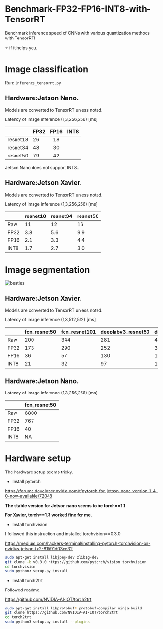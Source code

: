 # Benchmark-FP32-FP16-INT8-with-TensorRT
Benchmark inference speed of CNNs with various quantization methods with TensorRT!

:star: if it helps you.

# Image classification

Run:
`inference_tensorrt.py`

## Hardware:Jetson Nano.
Models are converted to TensorRT unless noted.

Latency of image inference (1,3,256,256) [ms]

|          | FP32 | FP16 | INT8 |
|:--------:|------|:----:|------|
| resnet18 | 26   |  18  |      |
| resnet34 | 48   |  30  |      |
| resnet50 | 79   | 42   |      |

Jetson Nano does not support INT8..

## Hardware:Jetson Xavier.

Models are converted to TensorRT unless noted.

Latency of image inference (1,3,256,256) [ms]

|      | resnet18 | resnet34 | resnet50 |
|------|----------|----------|----------|
| Raw  | 11       | 12       | 16       |
| FP32 | 3.8      | 5.6      | 9.9      |
| FP16 | 2.1      | 3.3      | 4.4      |
| INT8 | 1.7      | 2.7      | 3.0     |

# Image segmentation
![beatles](imgs/addtensorrt_FP32.jpg)
## Hardware:Jetson Xavier.

Models are converted to TensorRT unless noted.

Latency of image inference (1,3,512,512) [ms]

|      | fcn_resnet50 | fcn_resnet101 | deeplabv3_resnet50 | deeplabv3_resnet101 |
|------|--------------|---------------|--------------------|---------------------|
| Raw  | 200          | 344           | 281                | 426                 |
| FP32 | 173          | 290           | 252                | 366                 |
| FP16 | 36           | 57            | 130                | 151                 |
| INT8 | 21           | 32            | 97                 | 108                 |

## Hardware:Jetson Nano.

Latency of image inference (1,3,256,256) [ms]

|      | fcn_resnet50 | 
|------|--------------|
| Raw  | 6800          | 
| FP32 | 767          | 
| FP16 | 40           | 
| INT8 | NA           | 

# Hardware setup
The hardware setup seems tricky.

* Install pytorch

https://forums.developer.nvidia.com/t/pytorch-for-jetson-nano-version-1-4-0-now-available/72048

**The stable version for Jetson nano seems to be torch==1.1**

**For Xavier, torch==1.3 worked fine for me.**

* Install torchvision

I followed this instruction and installed torchvision==0.3.0

https://medium.com/hackers-terminal/installing-pytorch-torchvision-on-nvidias-jetson-tx2-81591d03ce32

```bash
sudo apt-get install libjpeg-dev zlib1g-dev
git clone -b v0.3.0 https://github.com/pytorch/vision torchvision
cd torchvision
sudo python3 setup.py install
```

* Install torch2trt

Followed readme.

https://github.com/NVIDIA-AI-IOT/torch2trt

```bash
sudo apt-get install libprotobuf* protobuf-compiler ninja-build
git clone https://github.com/NVIDIA-AI-IOT/torch2trt
cd torch2trt
sudo python3 setup.py install --plugins 
```
